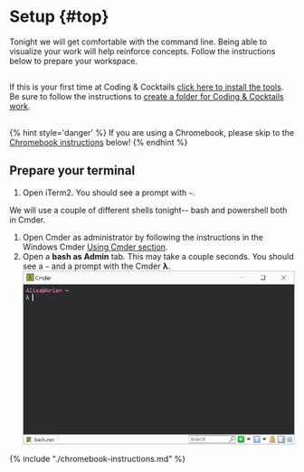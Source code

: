 # Setup {#top}
Tonight we will get comfortable with the command line. Being able to visualize your work will help reinforce concepts. Follow the instructions below to prepare your workspace.

<!-- trick markdown to give me a little space between these two sections of text -->
## 
If this is your first time at Coding & Cocktails [click here to install the tools](http://bit.ly/CnCTheTools). Be sure to follow the instructions to [create a folder for Coding & Cocktails work](https://codingandcocktailskc.gitbooks.io/coding-cocktails-the-tools/content/tips-directory-structure/).

<!-- trick markdown to give me a little space between these two sections of text -->
## 
{% hint style='danger' %}
If you are using a Chromebook, please skip to the <a href="#chromebook-instructions">Chromebook instructions</a> below!
{% endhint %}


## Prepare your terminal
<!--sec data-title="Mac instructions" data-id="section0" data-show=true data-collapse=true ces-->
1. Open iTerm2. You should see a prompt with `~`.
<!--endsec-->


<!--sec data-title="Windows instructions" data-id="section1" data-show=true data-collapse=true ces-->
We will use a couple of different shells tonight-- bash and powershell both in Cmder.

1. Open Cmder as administrator by following the instructions in the Windows Cmder [Using Cmder section](https://codingandcocktailskc.gitbooks.io/coding-cocktails-the-tools/content/tools-command-line/#using-cmder). 
1. Open a **bash as Admin** tab. This may take a couple seconds. You should see a `~` and a prompt with the Cmder **λ**.
   ![](images/cmder-bash.png)
<!--endsec-->

<!--sec data-title="Chromebook instructions" data-id="section2" data-show=true data-collapse=true ces-->
{% include "./chromebook-instructions.md" %}
<!--endsec-->